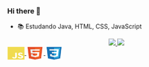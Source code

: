 ### Hi there 👋


- 📚 Estudando Java, HTML, CSS, JavaScript
<!-- - 📫 How to reach me: ...
- 😄 Pronouns: he/him -->

<div align="center">
  <a href="https://github.com/gabguedes">
  <img height="180em" src="https://github-readme-stats.vercel.app/api?username=gabguedes&show_icons=true&theme=tokyonight&include_all_commits=true&count_private=true"/>
  <img height="110em" src="https://github-readme-stats.vercel.app/api/top-langs/?username=gabguedes&layout=compact&langs_count=7&theme=tokyonight"/>
</div>

<div>   
<img align="center" alt="Rafa-Js" height="30" width="40" src="https://raw.githubusercontent.com/devicons/devicon/master/icons/javascript/javascript-plain.svg">
<img align="center" alt="Rafa-HTML" height="30" width="40" src="https://raw.githubusercontent.com/devicons/devicon/master/icons/html5/html5-original.svg">
<img align="center" alt="Rafa-CSS" height="30" width="40" src="https://raw.githubusercontent.com/devicons/devicon/master/icons/css3/css3-original.svg">
</div>  
  
  

